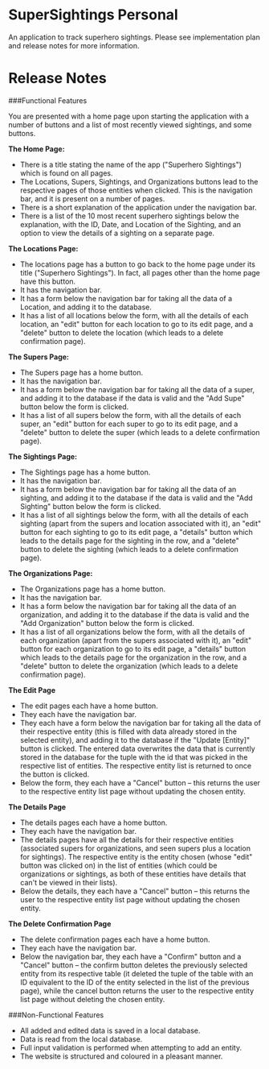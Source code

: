 # SuperSightings Personal
 An application to track superhero sightings. Please see implementation plan and release notes for more information.
 
 # **Release Notes**

###Functional Features

You are presented with a home page upon starting the application with a number of buttons and a list of most recently viewed sightings, and some buttons.

**The Home Page:**

- There is a title stating the name of the app (&quot;Superhero Sightings&quot;) which is found on all pages.
- The Locations, Supers, Sightings, and Organizations buttons lead to the respective pages of those entities when clicked. This is the navigation bar, and it is present on a number of pages.
- There is a short explanation of the application under the navigation bar.
- There is a list of the 10 most recent superhero sightings below the explanation, with the ID, Date, and Location of the Sighting, and an option to view the details of a sighting on a separate page.

**The Locations Page:**

- The locations page has a button to go back to the home page under its title (&quot;Superhero Sightings&quot;). In fact, all pages other than the home page have this button.
- It has the navigation bar.
- It has a form below the navigation bar for taking all the data of a Location, and adding it to the database.
- It has a list of all locations below the form, with all the details of each location, an &quot;edit&quot; button for each location to go to its edit page, and a &quot;delete&quot; button to delete the location (which leads to a delete confirmation page).

**The Supers Page:**

- The Supers page has a home button.
- It has the navigation bar.
- It has a form below the navigation bar for taking all the data of a super, and adding it to the database if the data is valid and the &quot;Add Supe&quot; button below the form is clicked.
- It has a list of all supers below the form, with all the details of each super, an &quot;edit&quot; button for each super to go to its edit page, and a &quot;delete&quot; button to delete the super (which leads to a delete confirmation page).

**The Sightings Page:**

- The Sightings page has a home button.
- It has the navigation bar.
- It has a form below the navigation bar for taking all the data of an sighting, and adding it to the database if the data is valid and the &quot;Add Sighting&quot; button below the form is clicked.
- It has a list of all sightings below the form, with all the details of each sighting (apart from the supers and location associated with it), an &quot;edit&quot; button for each sighting to go to its edit page, a &quot;details&quot; button which leads to the details page for the sighting in the row, and a &quot;delete&quot; button to delete the sighting (which leads to a delete confirmation page).

**The Organizations Page:**

- The Organizations page has a home button.
- It has the navigation bar.
- It has a form below the navigation bar for taking all the data of an organization, and adding it to the database if the data is valid and the &quot;Add Organization&quot; button below the form is clicked.
- It has a list of all organizations below the form, with all the details of each organization (apart from the supers associated with it), an &quot;edit&quot; button for each organization to go to its edit page, a &quot;details&quot; button which leads to the details page for the organization in the row, and a &quot;delete&quot; button to delete the organization (which leads to a delete confirmation page).

**The Edit Page**

- The edit pages each have a home button.
- They each have the navigation bar.
- They each have a form below the navigation bar for taking all the data of their respective entity (this is filled with data already stored in the selected entity), and adding it to the database if the &quot;Update [Entity]&quot; button is clicked. The entered data overwrites the data that is currently stored in the database for the tuple with the id that was picked in the respective list of entities. The respective entity list is returned to once the button is clicked.
- Below the form, they each have a &quot;Cancel&quot; button – this returns the user to the respective entity list page without updating the chosen entity.

**The Details Page**

- The details pages each have a home button.
- They each have the navigation bar.
- The details pages have all the details for their respective entities (associated supers for organizations, and seen supers plus a location for sightings). The respective entity is the entity chosen (whose &quot;edit&quot; button was clicked on) in the list of entities (which could be organizations or sightings, as both of these entities have details that can&#39;t be viewed in their lists).
- Below the details, they each have a &quot;Cancel&quot; button – this returns the user to the respective entity list page without updating the chosen entity.

**The Delete Confirmation Page**

- The delete confirmation pages each have a home button.
- They each have the navigation bar.
- Below the navigation bar, they each have a &quot;Confirm&quot; button and a &quot;Cancel&quot; button – the confirm button deletes the previously selected entity from its respective table (it deleted the tuple of the table with an ID equivalent to the ID of the entity selected in the list of the previous page), while the cancel button returns the user to the respective entity list page without deleting the chosen entity.

###Non-Functional Features

- All added and edited data is saved in a local database.
- Data is read from the local database.
- Full input validation is performed when attempting to add an entity.
- The website is structured and coloured in a pleasant manner.
